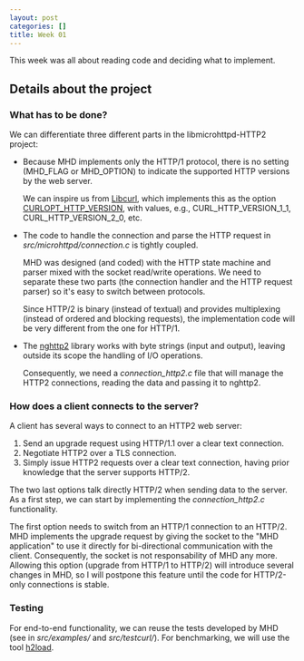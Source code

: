 ```yaml
---
layout: post
categories: []
title: Week 01
---
```


This week was all about reading code and deciding what to implement.

## Details about the project

### What has to be done?

We can differentiate three different parts in the libmicrohttpd-HTTP2 project:

  * Because MHD implements only the HTTP/1 protocol, there is no setting
    (MHD_FLAG or MHD_OPTION) to indicate the supported HTTP versions by the web server.

    We can inspire us from
    [Libcurl](https://curl.haxx.se/libcurl/), which implements this as the option
    [CURLOPT_HTTP_VERSION](https://curl.haxx.se/libcurl/c/CURLOPT_HTTP_VERSION.html),
    with values, e.g., CURL_HTTP_VERSION_1_1, CURL_HTTP_VERSION_2_0, etc.

  * The code to handle the connection and parse the HTTP request
    in *src/microhttpd/connection.c* is tightly coupled.

    MHD was designed (and coded) with the HTTP state machine and parser mixed
    with the socket read/write operations.
    We need to separate these two parts (the connection handler
    and the HTTP request parser) so it's easy to switch between protocols.

    Since HTTP/2 is binary (instead of textual) and
    provides multiplexing (instead of ordered and blocking requests),
    the implementation code will be very different from the one for HTTP/1.

  * The [nghttp2](https://github.com/nghttp2/nghttp2) library works with
    byte strings (input and output), leaving outside its scope the handling
    of I/O operations.

    Consequently, we need a *connection_http2.c* file that will manage the
    HTTP2 connections, reading the data and passing it to nghttp2.


### How does a client connects to the server?

A client has several ways to connect to an HTTP2 web server:

  1. Send an upgrade request using HTTP/1.1 over a clear text connection.
  2. Negotiate HTTP2 over a TLS connection.
  3. Simply issue HTTP2 requests over a clear text connection,
    having prior knowledge that the server supports HTTP/2.

The two last options talk directly HTTP/2 when sending data to the server.
As a first step, we can start by implementing the *connection_http2.c* functionality.

The first option needs to switch from an HTTP/1 connection to an HTTP/2.
MHD implements the upgrade request by giving the socket to the "MHD application"
to use it directly for bi-directional communication with the client.
Consequently, the socket is not responsability of MHD any more.
Allowing this option (upgrade from HTTP/1 to HTTP/2) will introduce several changes
in MHD, so I will postpone this feature until the code for HTTP/2-only connections
is stable.

### Testing

For end-to-end functionality, we can reuse the tests developed by MHD
(see in *src/examples/* and *src/testcurl/*).
For benchmarking, we will use the tool [h2load](https://nghttp2.org/documentation/h2load.1.html).
